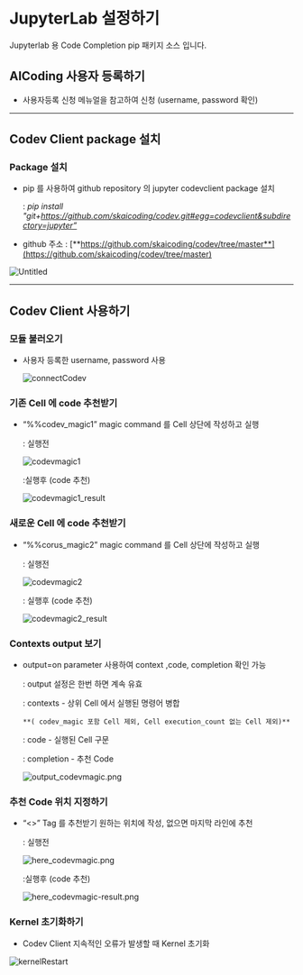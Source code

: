 # JupyterLab 설정하기

Jupyterlab 용 Code Completion  pip 패키지 소스 입니다.  

## AICoding 사용자 등록하기

- 사용자등록 신청 메뉴얼을 참고하여 신청 (username, password 확인)

---

## Codev Client package 설치

### Package **설치**

- pip 를 사용하여 github repository 의 jupyter codevclient package 설치
    
    : *pip install "git+https://github.com/skaicoding/codev.git#egg=codevclient&subdirectory=jupyter”*
    
- github 주소 : [**https://github.com/skaicoding/codev/tree/master**](https://github.com/skaicoding/codev/tree/master)

![Untitled](manual/images/github_list.png)

---

## Codev Client 사용하기

### **모듈 불러오기**

- 사용자 등록한 username, password 사용
    
    ![connectCodev](manual/images/connectCodev.png)
    

### **기존 Cell 에 code 추천받기**

- “%%codev_magic1” magic command 를 Cell 상단에 작성하고 실행
    
    : 실행전
    
    ![codevmagic1](manual/images/codevmagic1.png)
    
    :실행후 (code 추천)
    
    ![codevmagic1_result](manual/images/codevmagic1_result.png)
    

### **새로운 Cell 에  code 추천받기**

- “%%corus_magic2” magic command 를 Cell 상단에 작성하고 실행
    
    : 실행전
    
    ![codevmagic2](manual/images/codevmagic2.png)
    
    : 실행후 (code 추천)
    
    ![codevmagic2_result](manual/images/codevmagic2_result.png)
    

### **Contexts output 보기**

- output=on parameter 사용하여 context ,code, completion 확인 가능
    
    : output 설정은 한번 하면 계속 유효
    
    : contexts - 상위 Cell 에서 실행된 명령어 병합
    
      **( codev_magic 포함 Cell 제외, Cell execution_count 없는 Cell 제외)**
    
    : code - 실행된 Cell 구문
    
    : completion - 추천 Code
    
    ![output_codevmagic.png](manual/images/output_codevmagic.png)
    

### 추천 Code 위치 지정하기

- “<<HERE>>” Tag 를 추천받기 원하는 위치에 작성, 없으면 마지막 라인에 추천
    
    : 실행전
    
    ![here_codevmagic.png](manual/images/here_codevmagic.png)
    
    :실행후 (code 추천)
    
    ![here_codevmagic-result.png](manual/images/here_codevmagic_result.png)
    

### Kernel 초기화하기

- Codev Client 지속적인 오류가 발생할 때 Kernel 초기화

![kernelRestart](manual/images/kernelRestart.png)
